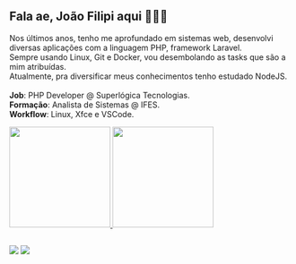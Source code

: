 ## Fala ae, João Filipi aqui 🙋🏽‍♂️

Nos últimos anos, tenho me aprofundado em sistemas web, desenvolvi diversas aplicações com a linguagem PHP, framework Laravel.<br>
Sempre usando Linux, Git e Docker, vou desembolando as tasks que são a mim atribuídas.<br>
Atualmente, pra diversificar meus conhecimentos tenho estudado NodeJS.<br>
<br>
**Job**: PHP Developer @ Superlógica Tecnologias.<br>
**Formação**: Analista de Sistemas @ IFES.<br>
**Workflow**: Linux, Xfce e VSCode.<br>

<div>
  <a href="https://github.com/jfbritto">
  <img height="180em" src="https://github-readme-stats.vercel.app/api?username=jfbritto&show_icons=true&theme=dracula&include_all_commits=true&count_private=true"/>
  <img height="180em" src="https://github-readme-stats.vercel.app/api/top-langs/?username=jfbritto&layout=compact&langs_count=7&theme=dracula"/>
</div>
  
##
 
<div>
  <a href="https://www.linkedin.com/in/jo%C3%A3o-filipi-britto-a7375a103/" target="_blank"><img src="https://img.shields.io/badge/-LinkedIn-%230077B5?style=for-the-badge&logo=linkedin&logoColor=white" target="_blank"></a> 
  <a href="https://instagram.com/bianchijf" target="_blank"><img src="https://img.shields.io/badge/-Instagram-%23E4405F?style=for-the-badge&logo=instagram&logoColor=white" target="_blank"></a>
</div>
